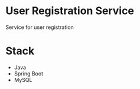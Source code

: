 # User Registration Service
Service for user registration

# Stack
  - Java
  - Spring Boot
  - MySQL
